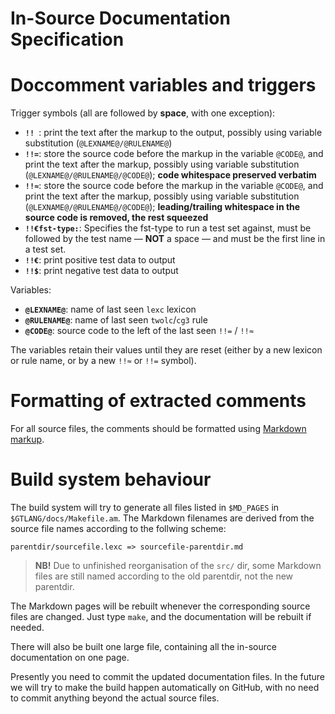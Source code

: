 # In-Source Documentation Specification

# Doccomment variables and triggers

Trigger symbols (all are followed by **space**, with one exception):

* **`!! `**:  print the text after the markup to the output, possibly
                 using variable substitution (`@LEXNAME@/@RULENAME@`)
* **`!!=`**:  store the source code before the markup in the variable `@CODE@`,
                 and print the text after the markup, possibly using
                 variable substitution (`@LEXNAME@/@RULENAME@/@CODE@`);
                 **code whitespace preserved verbatim**
* **`!!≈`**:  store the source code before the markup in the variable `@CODE@`,
                 and print the text after the markup, possibly using
                 variable substitution (`@LEXNAME@/@RULENAME@/@CODE@`);
                 **leading/trailing whitespace in the source code is removed, the rest squeezed**
* **`!!€fst-type:`**:  Specifies the fst-type to run a test set against, must be
                 followed by the test name — **NOT** a space — and must be the first line in a
                 test set.
* **`!!€`**:  print positive test data to output
* **`!!$`**:  print negative test data to output

Variables:

* **`@LEXNAME@`**:  name of last seen `lexc` lexicon
* **`@RULENAME@`**:  name of last seen `twolc`/`cg3` rule
* **`@CODE@`**:  source code to the left of the last seen `!!=` / `!!≈`

The variables retain their values until they are reset (either by a new lexicon or rule name, or by a new `!!≈` or `!!=` symbol).

# Formatting of extracted comments

For all source files, the comments should be formatted using [Markdown markup](https://www.markdownguide.org/cheat-sheet/).

# Build system behaviour

The build system will try to generate all files listed in `$MD_PAGES` in
`$GTLANG/docs/Makefile.am`. The Markdown filenames are derived from the source file names according to the follwing scheme:

```parentdir/sourcefile.lexc => sourcefile-parentdir.md```

> **NB!** Due to unfinished reorganisation of the `src/` dir, some Markdown files are still named according to the old parentdir, not the new parentdir.

The Markdown pages will be rebuilt whenever the corresponding source files are changed. Just type `make`, and the documentation will be rebuilt if needed.

There will also be built one large file, containing all the in-source documentation on one page.

Presently you need to commit the updated documentation files. In the future we will try to make the build happen automatically on GitHub, with no need to commit anything beyond the actual source files.
